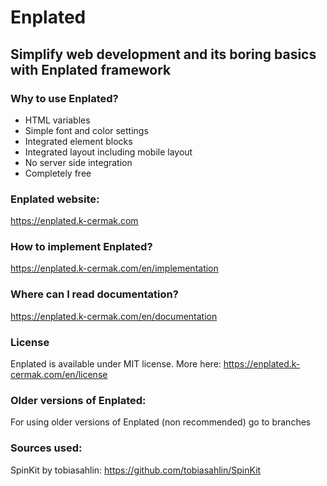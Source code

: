 # Enplated
## Simplify web development and its boring basics with Enplated framework

### Why to use Enplated?
- HTML variables
- Simple font and color settings
- Integrated element blocks
- Integrated layout including mobile layout
- No server side integration
- Completely free

### Enplated website:
https://enplated.k-cermak.com

### How to implement Enplated?
https://enplated.k-cermak.com/en/implementation

### Where can I read documentation?
https://enplated.k-cermak.com/en/documentation

### License
Enplated is available under MIT license. More here: https://enplated.k-cermak.com/en/license

### Older versions of Enplated:
For using older versions of Enplated (non recommended) go to branches



### Sources used:
SpinKit by tobiasahlin: https://github.com/tobiasahlin/SpinKit